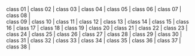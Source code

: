 class 01    | []()
 class 02    | []()
 class 03    | []()
 class 04    | []()
 class 05    | []()
 class 06    | []()
 class 07    | []()
 class 08    | []()   
 class 09    | []()
 class 10    | []()
 class 11    | []()
 class 12    | []() 
 class 13    | []()
 class 14    | []()
 class 15    | []()
 class 16    | []()
 class 17    | []()
 class 18    | []()
 class 19    | []()
 class 20    | []()
 class 21    | []()
 class 22    | []()
 class 23    | []()
 class 24    | []()
 class 25    | []()
 class 26    | []()
 class 27    | []()
 class 28    | []()
 class 29    | []()
 class 30    | []()
 class 31    | []()
 class 32    | []()
 class 33    | []()
 class 34    | []()
 class 35    | []()
 class 36    | []()
 class 37    | []()
 class 38    | []()
